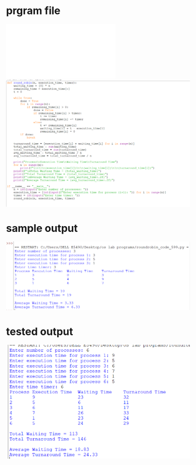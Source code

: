 # prgram file
![program file](roundrobin_code_599.c)
![prgram file](roundrobin_code_599.png)

# sample output
![sample output](roundrobin_io_599.png)

# tested output
![tested output](roundrobin_eo_599.png)
